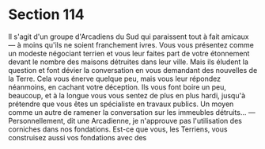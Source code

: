 # Section 114

Il s'agit d'un groupe d'Arcadiens du Sud qui paraissent tout à fait 
amicaux — à moins qu'ils ne soient franchement ivres. Vous vous 
présentez comme un modeste négociant terrien et vous leur 
faites part de votre étonnement devant le nombre des maisons 
détruites dans leur ville. Mais ils éludent la question et font 
dévier la conversation en vous demandant des nouvelles de la 
Terre. Cela vous énerve quelque peu, mais vous leur répondez 
néanmoins, en cachant votre déception. Ils vous font boire un 
peu, beaucoup, et à la longue vous vous sentez de plus en plus 
hardi, jusqu'à prétendre que vous êtes un spécialiste en travaux 
publics. Un moyen comme un autre de ramener la conversation 
sur les immeubles détruits... 
— Personnellement, dit une Arcadienne, je n'approuve pas 
l'utilisation des corniches dans nos fondations. Est-ce que vous, 
les Terriens, vous construisez aussi vos fondations avec des